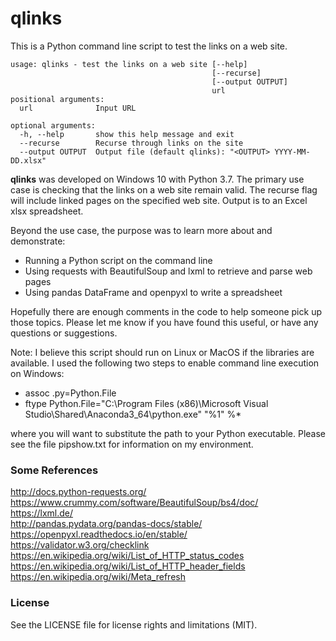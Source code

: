 # qlinks

This is a Python command line script to test the links on a web site.

```
usage: qlinks - test the links on a web site [--help]
                                             [--recurse]
                                             [--output OUTPUT]
                                             url
positional arguments:
  url              Input URL

optional arguments:
  -h, --help       show this help message and exit
  --recurse        Recurse through links on the site
  --output OUTPUT  Output file (default qlinks): "<OUTPUT> YYYY-MM-DD.xlsx"
```

**qlinks** was developed on Windows 10 with Python 3.7. The primary use case is
checking that the links on a web site remain valid. The recurse flag will include 
linked pages on the specified web site. Output is to an Excel xlsx spreadsheet.

Beyond the use case, the purpose was to learn more about and demonstrate:

* Running a Python script on the command line
* Using requests with BeautifulSoup and lxml to retrieve and parse web pages
* Using pandas DataFrame and openpyxl to write a spreadsheet

Hopefully there are enough comments in the code to help someone pick up those topics. 
Please let me know if you have found this useful, or have any questions or suggestions.

Note: I believe this script should run on Linux or MacOS if the libraries are available. 
I used the following two steps to enable command line execution on Windows:

* assoc .py=Python.File
* ftype Python.File="C:\Program Files (x86)\Microsoft Visual Studio\Shared\Anaconda3_64\python.exe" "%1" %*

where you will want to substitute the path to your Python executable. Please see the 
file pipshow.txt for information on my environment.

### Some References

http://docs.python-requests.org/  
https://www.crummy.com/software/BeautifulSoup/bs4/doc/  
https://lxml.de/  
http://pandas.pydata.org/pandas-docs/stable/  
https://openpyxl.readthedocs.io/en/stable/  
https://validator.w3.org/checklink  
https://en.wikipedia.org/wiki/List_of_HTTP_status_codes  
https://en.wikipedia.org/wiki/List_of_HTTP_header_fields  
https://en.wikipedia.org/wiki/Meta_refresh  

### License

See the LICENSE file for license rights and limitations (MIT).